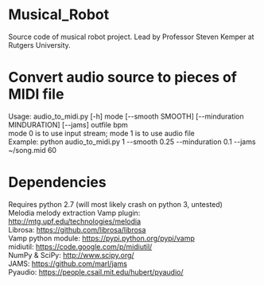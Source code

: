 # Musical_Robot
Source code of musical robot project. Lead by Professor Steven Kemper at Rutgers University.

# Convert audio source to pieces of MIDI file
Usage: audio_to_midi.py [-h] mode [--smooth SMOOTH] [--minduration MINDURATION] [--jams] outfile bpm<br />
mode 0 is to use input stream; mode 1 is to use audio file<br />
Example: python audio_to_midi.py 1 --smooth 0.25 --minduration 0.1 --jams ~/song.mid 60<br />

# Dependencies
Requires python 2.7 (will most likely crash on python 3, untested)<br />
Melodia melody extraction Vamp plugin: http://mtg.upf.edu/technologies/melodia<br />
Librosa: https://github.com/librosa/librosa<br />
Vamp python module: https://pypi.python.org/pypi/vamp<br />
midiutil: https://code.google.com/p/midiutil/<br />
NumPy & SciPy: http://www.scipy.org/<br />
JAMS: https://github.com/marl/jams<br />
Pyaudio: https://people.csail.mit.edu/hubert/pyaudio/<br />

